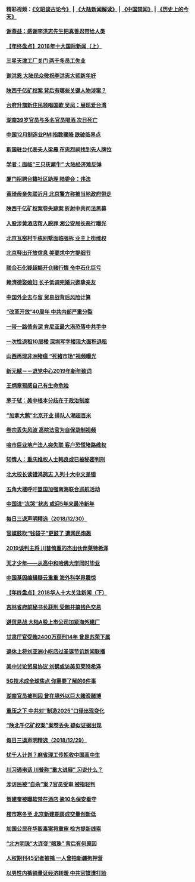 #### 精彩视频：[《文昭谈古论今》](https://github.com/gfw-breaker/wenzhao/blob/master/README.md?t=12311531) | [《大陆新闻解读》](https://github.com/gfw-breaker/ntdtv-comedy/blob/master/README.md?t=12311531) | [《中国禁闻》](https://github.com/gfw-breaker/ntdtv-news/blob/master/README.md?t=12311531) | [《历史上的今天》](https://github.com/gfw-breaker/today-in-history/blob/master/README.md?t=12311531) 

#### [谢燕益：感谢李洪志先生把真善忍带给人类](../pages/nsc413/n10944072.md?t=12311531) 

#### [【年终盘点】2018年十大国际新闻（上）](../pages/nsc413/n10924773.md?t=12311531) 

#### [三星天津工厂关门 两千多员工失业](../pages/nsc413/n10943918.md?t=12311531) 

#### [谢洪恩 大陆民众敬祝李洪志大师新年好](../pages/nsc413/n10939996.md?t=12311531) 


#### [陕西千亿矿权案 背后有哪些关键人物涉案？](../pages/nsc413/n10943656.md?t=12311531) 

#### [台府升旗新住民领唱国歌 吴凤：展现爱台湾](../pages/nsc413/n10944095.md?t=12311531) 

#### [湖南39岁官员与多名官员喝酒 次日死亡](../pages/nsc413/n10943575.md?t=12311531) 

#### [中国12月制造业PMI指数骤降 跌破临界点](../pages/nsc413/n10943587.md?t=12311531) 

#### [斯国驻台代表夫人梁晨 在忠烈祠找到先人牌位](../pages/nsc413/n10943534.md?t=12311531) 

#### [学者：面临“三只灰犀牛” 大陆经济难反弹](../pages/nsc413/n10943092.md?t=12311531) 

#### [厦门招聘台籍社区助理 陆委会：违法](../pages/nsc413/n10943416.md?t=12311531) 

#### [黄琦母亲失联近月 北京警方称被当地政府带走](../pages/nsc413/n10943145.md?t=12311531) 

#### [陕西千亿矿权案卷失踪案 折射中共司法黑幕](../pages/nsc413/n10943195.md?t=12311531) 

#### [入股涉黄酒店帮人脱罪 湘公安局长恶行曝光](../pages/nsc413/n10943213.md?t=12311531) 

#### [北京瓦窑村千栋别墅面临强拆 业主上街维权](../pages/nsc413/n10942939.md?t=12311531) 

#### [北京释出开放信息 美要求中方提细节](../pages/nsc413/n10942850.md?t=12311531) 

#### [联合石化疑超额开仓赌行情 令中石化巨亏](../pages/nsc413/n10942799.md?t=12311531) 

#### [赖清德娶媳妇 长子低调完婚只邀挚亲友](../pages/nsc413/n10942900.md?t=12311531) 

#### [中国外企去与留 贸易战背后风险计算](../pages/nsc413/n10942968.md?t=12311531) 

#### [“改革开放”40周年 中共内部严重分裂](../pages/nsc413/n10942896.md?t=12311531) 

#### [一带一路债务深 肯尼亚最大港恐落中共手中](../pages/nsc413/n10942794.md?t=12311531) 

#### [一次性退租10层楼 深圳写字楼现大面积退租](../pages/nsc413/n10942727.md?t=12311531) 

#### [山西再现非洲猪瘟 “死猪市场”视频曝光](../pages/nsc413/n10942580.md?t=12311531) 

#### [新元赋－－退党中心2019年新年致词](../pages/nsc413/n10942385.md?t=12311531) 

#### [王炳章预感自己有生命危险](../pages/nsc413/n10942623.md?t=12311531) 

#### [茅于轼：美中根本分歧在于政治制度](../pages/nsc413/n10942547.md?t=12311531) 

#### [“加拿大鹅”北京开业 排队人潮超百米](../pages/nsc413/n10942466.md?t=12311531) 

#### [卷宗丢失风波 高院法官为自保录制视频](../pages/nsc413/n10942502.md?t=12311531) 

#### [哈市巨业地产法人突失联 客户恐慌堵路维权](../pages/nsc413/n10942352.md?t=12311531) 

#### [知情人：重庆维权人士韩良或已被秘密判刑](../pages/nsc413/n10942427.md?t=12311531) 

#### [北大校长读错鸿鹄志 入列十大中文差错](../pages/nsc413/n10942298.md?t=12311531) 

#### [五角大楼呼吁盟国加强南海联合巡航活动](../pages/nsc413/n10942310.md?t=12311531) 

#### [中国进“冻哭”状态 或迎5年来最冷新年](../pages/nsc413/n10942208.md?t=12311531) 

#### [每日三退声明精选（2018/12/30）](../pages/nsc413/n10942379.md?t=12311531) 

#### [官媒鼓吹“钱袋子”更鼓了 遭网民炮轰](../pages/nsc413/n10942242.md?t=12311531) 

#### [2019谈判主将 川普倚重的杰出伙伴莱特希泽](../pages/nsc413/n10942156.md?t=12311531) 

#### [天才少年——从高中和哈佛大学同时毕业](../pages/nsc413/n10942140.md?t=12311531) 

#### [中国基因编辑疑云重重 海外科学界震惊](../pages/nsc413/n10940149.md?t=12311531) 


#### [【年终盘点】2018华人十大关注新闻（下）](../pages/nsc413/n10931088.md?t=12311531) 

#### [吉林省府前秘书长获刑 受贿并搞钱色交易](../pages/nsc413/n10941706.md?t=12311531) 

#### [避贸易战 大陆A股上市公司加紧海外建厂](../pages/nsc413/n10941538.md?t=12311531) 

#### [甘肃厅官受贿2400万获刑14年 曾是苏荣下属](../pages/nsc413/n10941293.md?t=12311531) 

#### [退休上将刘亚洲小吃店过圣诞节讥新闻联播](../pages/nsc413/n10941467.md?t=12311531) 

#### [美中讨论贸易协议 刘鹤或访美见莱特希泽](../pages/nsc413/n10941352.md?t=12311531) 

#### [5G技术成全球焦点 你需要了解的6件事](../pages/nsc413/n10937209.md?t=12311531) 

#### [湖南官员被判囚 曾在境外以巨大赌资赌博](../pages/nsc413/n10940888.md?t=12311531) 

#### [重压之下 中共对“制造2025”口径出现变化](../pages/nsc413/n10941409.md?t=12311531) 

#### [“陕北千亿矿权案”案卷丢失 疑似证据出现](../pages/nsc413/n10941283.md?t=12311531) 

#### [每日三退声明精选（2018/12/29）](../pages/nsc413/n10942267.md?t=12311531) 

#### [忧千人计划？麻省理工传拒收中国高中生](../pages/nsc413/n10941031.md?t=12311531) 

#### [川习通电话 川普称“重大进展” 习说什么？](../pages/nsc413/n10940712.md?t=12311531) 

#### [涉访民被“自杀”案 7官员受审 被指轻判](../pages/nsc413/n10940097.md?t=12311531) 

#### [贺建奎被曝软禁在酒店 逾10名保安看守](../pages/nsc413/n10940715.md?t=12311531) 

#### [楼市寒冬至 北京新建期房成交量创新低](../pages/nsc413/n10940670.md?t=12311531) 

#### [加国公民在华贩毒案将重审 检方提新线索](../pages/nsc413/n10940613.md?t=12311531) 

#### [“北方明珠”大连变“暗珠” 背后有何原因](../pages/nsc413/n10939813.md?t=12311531) 

#### [人权期刊45记者被捕 一人曾拍新疆拘押营](../pages/nsc413/n10940550.md?t=12311531) 

#### [以男性内裤销量证经济转暖 中共官媒遭打脸](../pages/nsc413/n10940406.md?t=12311531) 


